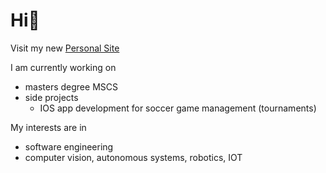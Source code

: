 # Hi👋
 Visit my new <a href="https://codehomie1.github.io/portfolio/" >Personal Site</a>
 
I am currently working on 
- masters degree MSCS
- side projects 
   - IOS app development for soccer game management (tournaments)
  
My interests are in
- software engineering
- computer vision, autonomous systems, robotics, IOT
  

